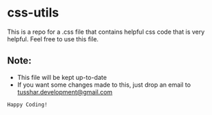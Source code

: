 # css-utils
This is a repo for a .css file that contains helpful css code that is very helpful. Feel free to use this file.

## Note:
 - This file will be kept up-to-date
 - If you want some changes made to this, just drop an email to tusshar.development@gmail.com

```
Happy Coding!
```

